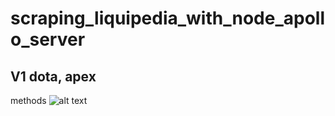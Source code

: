 # scraping_liquipedia_with_node_apollo_server 

## V1 dota, apex

methods
![alt text](https://res.cloudinary.com/javier1/image/upload/v1628987686/screenshot/Screenshot_5_bc1j5v.jpg)

